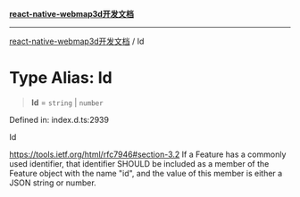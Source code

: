 [**react-native-webmap3d开发文档**](../README.md)

***

[react-native-webmap3d开发文档](../globals.md) / Id

# Type Alias: Id

> **Id** = `string` \| `number`

Defined in: index.d.ts:2939

Id

https://tools.ietf.org/html/rfc7946#section-3.2
If a Feature has a commonly used identifier, that identifier SHOULD be included as a member of
the Feature object with the name "id", and the value of this member is either a JSON string or number.
